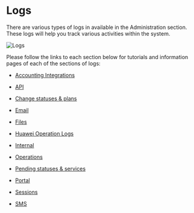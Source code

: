 Logs
====

There are various types of logs in available in the Administration section. These logs will help you track various activities within the system.


![Logs](logs2.png)

Please follow the links to each section below for tutorials and information pages of each of the sections of logs:

* [Accounting Integrations](administration/logs/accounting_integrations/accounting_integrations.md)

* [API](administration/logs/api/api.md)

* [Change statuses & plans](administration/logs/changes_statuses_plans/changes_statuses_plans.md)

* [Email](administration/logs/email/email.md)

* [Files](administration/logs/files/files.md)

* [Huawei Operation Logs](administration/logs/huawei_operation_logs/huawei_operation_logs.md)

* [Internal](administration/logs/internal/internal.md)

* [Operations](administration/logs/operations/operations.md)

* [Pending statuses & services](administration/logs/pending_statuses_and_services/pending_statuses_and_services.md)

* [Portal](administration/logs/portal/portal.md)

* [Sessions](administration/logs/sessions/sessions.md)

* [SMS](administration/logs/sms/sms.md)
